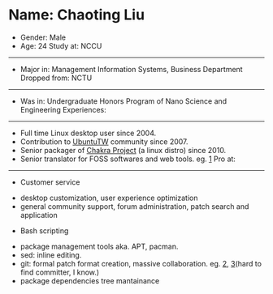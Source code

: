 # Name: Chaoting Liu #
 * Gender: Male
 * Age: 24
Study at: NCCU
---
 * Major in: Management Information Systems, Business Department
Dropped from: NCTU
---
 * Was in: Undergraduate Honors Program of Nano Science and Engineering
Experiences:
---
 * Full time Linux desktop user since 2004.
 * Contribution to [UbuntuTW](http://ubuntu-tw.org) community since 2007.
 * Senior packager of [Chakra Project](https://chakraos.org) (a linux distro) since 2010.
 * Senior translator for FOSS softwares and web tools. eg. [1][]
Pro at:
---
 * Customer service
  - desktop customization, user experience optimization
  - general community support, forum administration, patch search and application
 * Bash scripting
  - package management tools aka. APT, pacman.
  - sed: inline editing.
  - git: formal patch format creation, massive collaboration. eg. [2][], [3][](hard to find committer, I know.)
  - package dependencies tree mantainance

[1]: https://www.transifex.com/user/profile/brli7848/ (Transifex)
[2]: https://github.com/brli7848 (Github)
[3]: http://git.chakraos.org "Chakra's official git repo"
